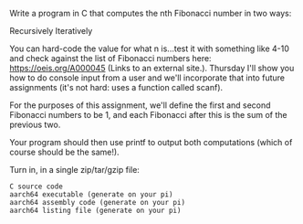 Write a program in C that computes the nth Fibonacci number in two ways:

Recursively
Iteratively

You can hard-code the value for what n is...test it with something like 4-10 and check against the list of Fibonacci numbers here: https://oeis.org/A000045 (Links to an external site.).  Thursday I'll show you how to do console input from a user and we'll incorporate that into future assignments (it's not hard: uses a function called scanf).

For the purposes of this assignment, we'll define the first and second Fibonacci numbers to be 1, and each Fibonacci after this is the sum of the previous two.

Your program should then use printf to output both computations (which of course should be the same!).

Turn in, in a single zip/tar/gzip file:

    C source code
    aarch64 executable (generate on your pi)
    aarch64 assembly code (generate on your pi)
    aarch64 listing file (generate on your pi)
